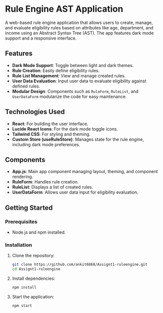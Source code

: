 # Rule Engine AST Application

A web-based rule engine application that allows users to create, manage, and evaluate eligibility rules based on attributes like age, department, and income using an Abstract Syntax Tree (AST). The app features dark mode support and a responsive interface.

## Features

- **Dark Mode Support**: Toggle between light and dark themes.
- **Rule Creation**: Easily define eligibility rules.
- **Rule List Management**: View and manage created rules.
- **User Data Evaluation**: Input user data to evaluate eligibility against defined rules.
- **Modular Design**: Components such as `RuleForm`, `RuleList`, and `UserDataForm` modularize the code for easy maintenance.

## Technologies Used

- **React**: For building the user interface.
- **Lucide React Icons**: For the dark mode toggle icons.
- **Tailwind CSS**: For styling and theming.
- **Custom Store (useRuleStore)**: Manages state for the rule engine, including dark mode preferences.

## Components

- **App.js**: Main app component managing layout, theming, and component rendering.
- **RuleForm**: Handles rule creation.
- **RuleList**: Displays a list of created rules.
- **UserDataForm**: Allows user data input for eligibility evaluation.

## Getting Started

### Prerequisites

- Node.js and npm installed.

### Installation

1. Clone the repository:
   ```bash
   git clone https://github.com/ankit6868/Assignt1-ruleengine.git
   cd Assignt1-ruleengine
1. Install dependencies:
   ```bash
   npm install
1. Start the application:
   ```bash
   npm start
   
